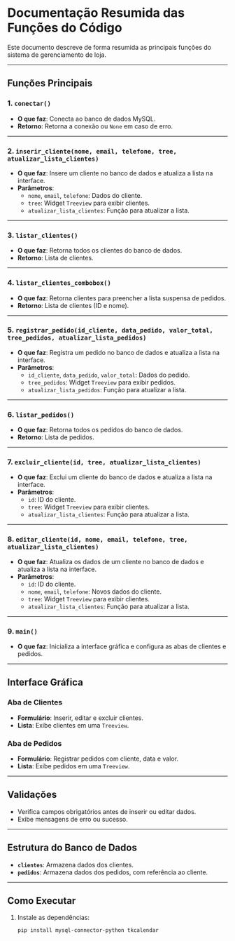 # Documentação Resumida das Funções do Código

Este documento descreve de forma resumida as principais funções do sistema de gerenciamento de loja.

---

## Funções Principais

### 1. **`conectar()`**
- **O que faz**: Conecta ao banco de dados MySQL.
- **Retorno**: Retorna a conexão ou `None` em caso de erro.

---

### 2. **`inserir_cliente(nome, email, telefone, tree, atualizar_lista_clientes)`**
- **O que faz**: Insere um cliente no banco de dados e atualiza a lista na interface.
- **Parâmetros**:
  - `nome`, `email`, `telefone`: Dados do cliente.
  - `tree`: Widget `Treeview` para exibir clientes.
  - `atualizar_lista_clientes`: Função para atualizar a lista.

---

### 3. **`listar_clientes()`**
- **O que faz**: Retorna todos os clientes do banco de dados.
- **Retorno**: Lista de clientes.

---

### 4. **`listar_clientes_combobox()`**
- **O que faz**: Retorna clientes para preencher a lista suspensa de pedidos.
- **Retorno**: Lista de clientes (ID e nome).

---

### 5. **`registrar_pedido(id_cliente, data_pedido, valor_total, tree_pedidos, atualizar_lista_pedidos)`**
- **O que faz**: Registra um pedido no banco de dados e atualiza a lista na interface.
- **Parâmetros**:
  - `id_cliente`, `data_pedido`, `valor_total`: Dados do pedido.
  - `tree_pedidos`: Widget `Treeview` para exibir pedidos.
  - `atualizar_lista_pedidos`: Função para atualizar a lista.

---

### 6. **`listar_pedidos()`**
- **O que faz**: Retorna todos os pedidos do banco de dados.
- **Retorno**: Lista de pedidos.

---

### 7. **`excluir_cliente(id, tree, atualizar_lista_clientes)`**
- **O que faz**: Exclui um cliente do banco de dados e atualiza a lista na interface.
- **Parâmetros**:
  - `id`: ID do cliente.
  - `tree`: Widget `Treeview` para exibir clientes.
  - `atualizar_lista_clientes`: Função para atualizar a lista.

---

### 8. **`editar_cliente(id, nome, email, telefone, tree, atualizar_lista_clientes)`**
- **O que faz**: Atualiza os dados de um cliente no banco de dados e atualiza a lista na interface.
- **Parâmetros**:
  - `id`: ID do cliente.
  - `nome`, `email`, `telefone`: Novos dados do cliente.
  - `tree`: Widget `Treeview` para exibir clientes.
  - `atualizar_lista_clientes`: Função para atualizar a lista.

---

### 9. **`main()`**
- **O que faz**: Inicializa a interface gráfica e configura as abas de clientes e pedidos.

---

## Interface Gráfica

### Aba de Clientes
- **Formulário**: Inserir, editar e excluir clientes.
- **Lista**: Exibe clientes em uma `Treeview`.

### Aba de Pedidos
- **Formulário**: Registrar pedidos com cliente, data e valor.
- **Lista**: Exibe pedidos em uma `Treeview`.

---

## Validações
- Verifica campos obrigatórios antes de inserir ou editar dados.
- Exibe mensagens de erro ou sucesso.

---

## Estrutura do Banco de Dados

- **`clientes`**: Armazena dados dos clientes.
- **`pedidos`**: Armazena dados dos pedidos, com referência ao cliente.

---

## Como Executar

1. Instale as dependências:
   ```bash
   pip install mysql-connector-python tkcalendar
